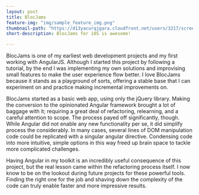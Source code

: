 ```yaml
---
layout: post
title: BlocJams
feature-img: "img/sample_feature_img.png"
thumbnail-path: "https://d13yacurqjgara.cloudfront.net/users/3217/screenshots/2030966/blocjams_1x.png"
short-description: BlocJams for iOS is awesome!

---
```

BlocJams is one of my earliest web development projects and my first working with AngularJS. Although I started this project by following a tutorial, by the end I was implementing my own solutions and improvising small features to make the user experience flow better. I love BlocJams because it stands as a playground of sorts, offering a stable base that I can experiment on and practice making incremental improvements on.

BlocJams started as a basic web app, using only the jQuery library. Making the conversion to the opinionated Angular framework brought a lot of baggage with it; requiring a great deal of refactoring, relearning, and a careful attention to scope. The process payed off significantly, though. While Angular did not enable any new functionality per se, it did simplify process the considerably. In many cases, several lines of DOM manipulation code could be replicated with a singular angular directive. Condensing code into more intuitive, simple options in this way freed up brain space to tackle more complicated challenges.

Having Angular in my toolkit is an incredibly useful consequence of this project, but the real lesson came within the refactoring process itself. I now know to be on the lookout during future projects for these powerful tools. Finding the right one for the job and shaving down the complexity of the code can truly enable faster and more impressive results.
